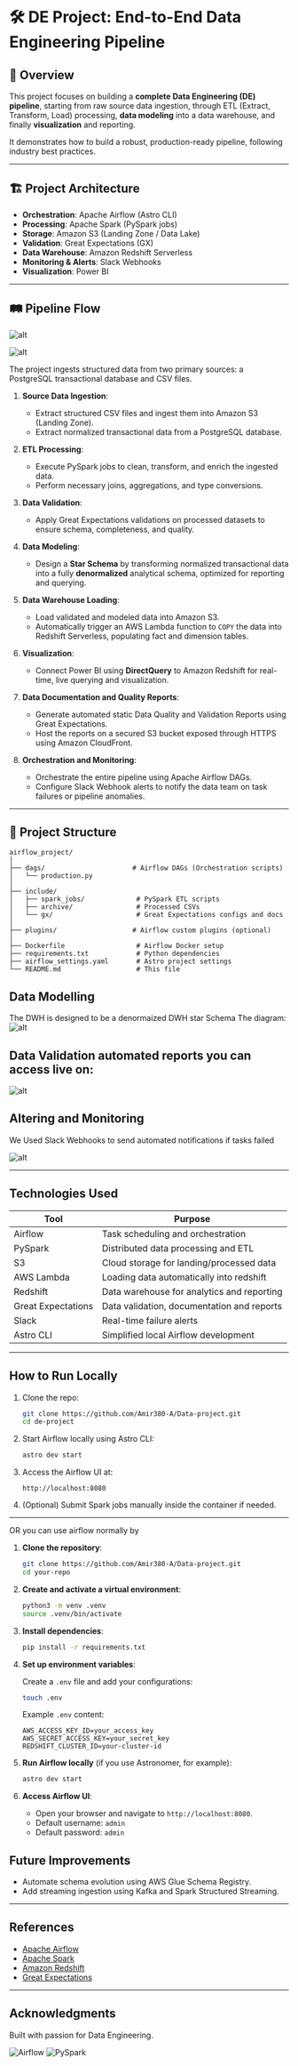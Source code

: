 # 🛠️ DE Project: End-to-End Data Engineering Pipeline

## 🚀 Overview

This project focuses on building a **complete Data Engineering (DE) pipeline**, starting from raw source data ingestion, through ETL (Extract, Transform, Load) processing, **data modeling** into a data warehouse, and finally **visualization** and reporting.

It demonstrates how to build a robust, production-ready pipeline, following industry best practices.

---

## 🏗️ Project Architecture

- **Orchestration**: Apache Airflow (Astro CLI)
- **Processing**: Apache Spark (PySpark jobs)
- **Storage**: Amazon S3 (Landing Zone / Data Lake)
- **Validation**: Great Expectations (GX)
- **Data Warehouse**: Amazon Redshift Serverless
- **Monitoring & Alerts**: Slack Webhooks
- **Visualization**: Power BI

---

## 🛤️ Pipeline Flow


![alt](assets/image.png)


![alt](assets/11.png)


The project ingests structured data from two primary sources: a PostgreSQL transactional database and CSV files.

1. **Source Data Ingestion**:  
   - Extract structured CSV files and ingest them into Amazon S3 (Landing Zone).
   - Extract normalized transactional data from a PostgreSQL database.

2. **ETL Processing**:  
   - Execute PySpark jobs to clean, transform, and enrich the ingested data.
   - Perform necessary joins, aggregations, and type conversions.

3. **Data Validation**:  
   - Apply Great Expectations validations on processed datasets to ensure schema, completeness, and quality.

4. **Data Modeling**:  
   - Design a **Star Schema** by transforming normalized transactional data into a fully **denormalized** analytical schema, optimized for reporting and querying.

5. **Data Warehouse Loading**:  
   - Load validated and modeled data into Amazon S3.
   - Automatically trigger an AWS Lambda function to `COPY` the data into Redshift Serverless, populating fact and dimension tables.

6. **Visualization**:  
   - Connect Power BI using **DirectQuery** to Amazon Redshift for real-time, live querying and visualization.

7. **Data Documentation and Quality Reports**:  
   - Generate automated static Data Quality and Validation Reports using Great Expectations.
   - Host the reports on a secured S3 bucket exposed through HTTPS using Amazon CloudFront.

8. **Orchestration and Monitoring**:  
   - Orchestrate the entire pipeline using Apache Airflow DAGs.
   - Configure Slack Webhook alerts to notify the data team on task failures or pipeline anomalies.

---

## 📂 Project Structure

```plaintext
airflow_project/
│
├── dags/                      # Airflow DAGs (Orchestration scripts)
│   └── production.py
│
├── include/                   
│   ├── spark_jobs/             # PySpark ETL scripts
│   ├── archive/                # Processed CSVs
│   └── gx/                     # Great Expectations configs and docs
│
├── plugins/                   # Airflow custom plugins (optional)
│
├── Dockerfile                  # Airflow Docker setup
├── requirements.txt            # Python dependencies
├── airflow_settings.yaml       # Astro project settings
└── README.md                   # This file
```
## Data Modelling 
The DWH is designed to be a denormaized DWH star Schema
The diagram:
![alt](assets/dwh.png)


## Data Validation automated reports you can access live on:
![alt](assets/frame.png)

## Altering and Monitoring 
We Used Slack Webhooks to send automated notifications if tasks failed

![alt](assets/44.png)

---


## Technologies Used

| Tool | Purpose |
|------|---------|
| Airflow | Task scheduling and orchestration |
| PySpark | Distributed data processing and ETL |
| S3 | Cloud storage for landing/processed data |
| AWS Lambda | Loading data automatically into redshift |
| Redshift | Data warehouse for analytics and reporting |
| Great Expectations | Data validation, documentation and reports |
| Slack | Real-time failure alerts |
| Astro CLI | Simplified local Airflow development |

---

## How to Run Locally

1. Clone the repo:

    ```bash
    git clone https://github.com/Amir380-A/Data-project.git
    cd de-project
    ```

2. Start Airflow locally using Astro CLI:

    ```bash
    astro dev start
    ```

3. Access the Airflow UI at:

    ```
    http://localhost:8080
    ```

4. (Optional) Submit Spark jobs manually inside the container if needed.

---
OR you can use airflow normally by

1. **Clone the repository**:

    ```bash
    git clone https://github.com/Amir380-A/Data-project.git
    cd your-repo
    ```

2. **Create and activate a virtual environment**:

    ```bash
    python3 -m venv .venv
    source .venv/bin/activate
    ```

3. **Install dependencies**:

    ```bash
    pip install -r requirements.txt
    ```

4. **Set up environment variables**:

    Create a `.env` file and add your configurations:

    ```bash
    touch .env
    ```

    Example `.env` content:

    ```env
    AWS_ACCESS_KEY_ID=your_access_key
    AWS_SECRET_ACCESS_KEY=your_secret_key
    REDSHIFT_CLUSTER_ID=your-cluster-id
    ```

5. **Run Airflow locally** (if you use Astronomer, for example):

    ```bash
    astro dev start
    ```

6. **Access Airflow UI**:

    - Open your browser and navigate to `http://localhost:8080`.
    - Default username: `admin`
    - Default password: `admin`


## Future Improvements

- Automate schema evolution using AWS Glue Schema Registry.
- Add streaming ingestion using Kafka and Spark Structured Streaming.
---

## References

- [Apache Airflow](https://airflow.apache.org/)
- [Apache Spark](https://spark.apache.org/)
- [Amazon Redshift](https://aws.amazon.com/redshift/)
- [Great Expectations](https://greatexpectations.io/)

---

## Acknowledgments

Built with passion for Data Engineering.

![Airflow](https://img.shields.io/badge/Airflow-Orchestration-blue)
![PySpark](https://img.shields.io/badge/PySpark-ETL-orange)

